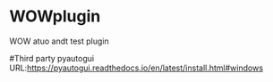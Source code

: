 # WOWplugin
WOW atuo andt test plugin 

#Third  party 
 pyautogui URL:https://pyautogui.readthedocs.io/en/latest/install.html#windows 
